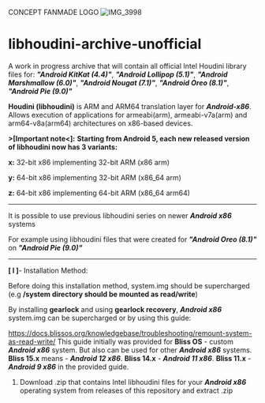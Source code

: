    CONCEPT FANMADE LOGO
![IMG_3998](https://github.com/user-attachments/assets/d51aa0b8-a80c-4590-9aaf-40aa18827ad5)
# **libhoudini-archive-unofficial**

A work in progress archive that will contain all official Intel Houdini library files for:
***"Android KitKat (4.4)"***,
***"Android Lollipop (5.1)"***,
***"Android Marshmallow (6.0)"***,
***"Android Nougat (7.1)"***,
***"Android Oreo (8.1)"***,
***"Android Pie (9.0)"***

**Houdini (libhoudini)** is ARM and ARM64 translation layer for ***Android-x86***. Allows execution of applications for armeabi(arm), armeabi-v7a(arm) and arm64-v8a(arm64) architectures on x86-based devices.

**>[Important note<]:**
**Starting from Android 5, each new released version of libhoudini now has 3 variants:**

**x:** 32-bit x86 implementing 32-bit ARM (x86 arm)

**y:** 64-bit x86 implementing 32-bit ARM (x86_64 arm)

**z:** 64-bit x86 implementing 64-bit ARM (x86_64 arm64)

-------------------------------------

It is possible to use previous libhoudini series on newer ***Android x86*** systems

For example using libhoudini files that were created for ***"Android Oreo (8.1)"*** on ***"Android Pie (9.0)"***

-------------------------------------

**[ I ]**- Installation Method:

Before doing this installation method, system.img should be supercharged (e.g **/system directory should be mounted as read/write**)

By  installing **gearlock** and using **gearlock recovery**, ***Android x86*** system.img can be supercharged
or by using this guide:

https://docs.blissos.org/knowledgebase/troubleshooting/remount-system-as-read-write/
This guide initially was provided for **Bliss OS** - custom ***Android x86*** system.
But also can be used for other ***Android x86*** systems. **Bliss 15.x**
means - ***Android 12 x86***. **Bliss 14.x** - ***Android 11 x86***. **Bliss 11.x** - ***Android 9 x86*** in the provided guide.

1) Download .zip that contains Intel libhoudini files for your ***Android x86*** operating system from releases of this repository and extract .zip
